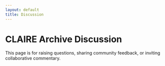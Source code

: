 ```yaml
---
layout: default
title: Discussion
---
```


# CLAIRE Archive Discussion

This page is for raising questions, sharing community feedback, or inviting collaborative commentary.
